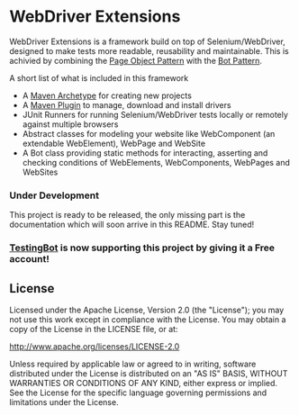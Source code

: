 WebDriver Extensions
===================

WebDriver Extensions is a framework build on top of Selenium/WebDriver,
designed to make tests more readable, reusability and maintainable. This is
achivied by combining the [Page Object Pattern](https://code.google.com/p/selenium/wiki/PageObjects)
with the [Bot Pattern](https://code.google.com/p/selenium/wiki/BotStyleTests).

A short list of what is included in this framework
- A [Maven Archetype](https://github.com/webdriverextensions/webdriverextensions-archetype-quickstart#webdriver-extension-archetype-quickstart) for creating new projects
- A [Maven Plugin](https://github.com/webdriverextensions/webdriverextensions-maven-plugin#webdriver-extensions-maven-plugin) to manage, download and install drivers
- JUnit Runners for running Selenium/WebDriver tests locally or remotely against multiple browsers
- Abstract classes for modeling your website like WebComponent (an extendable WebElement), WebPage and WebSite
- A Bot class providing static methods for interacting, asserting and checking conditions of WebElements, WebComponents, WebPages and WebSites

### Under Development
This project is ready to be released, the only missing part is the documentation which will soon arrive in this README. Stay tuned!


### <a href="http://testingbot.com" target="_blank">TestingBot</a> is now supporting this project by giving it a Free account!


## License

Licensed under the Apache License, Version 2.0 (the "License");
you may not use this work except in compliance with the License.
You may obtain a copy of the License in the LICENSE file, or at:

   http://www.apache.org/licenses/LICENSE-2.0

Unless required by applicable law or agreed to in writing, software
distributed under the License is distributed on an "AS IS" BASIS,
WITHOUT WARRANTIES OR CONDITIONS OF ANY KIND, either express or implied.
See the License for the specific language governing permissions and
limitations under the License.
